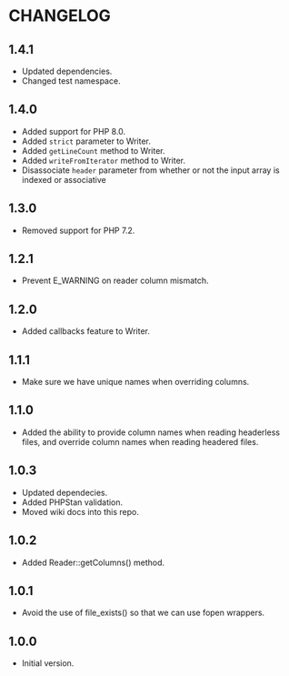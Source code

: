 # CHANGELOG

## 1.4.1

* Updated dependencies.
* Changed test namespace.

## 1.4.0

* Added support for PHP 8.0.
* Added `strict` parameter to Writer.
* Added `getLineCount` method to Writer.
* Added `writeFromIterator` method to Writer.
* Disassociate `header` parameter from whether or not the input array is
  indexed or associative

## 1.3.0

* Removed support for PHP 7.2.

## 1.2.1

* Prevent E_WARNING on reader column mismatch.

## 1.2.0

* Added callbacks feature to Writer.

## 1.1.1

* Make sure we have unique names when overriding columns.

## 1.1.0

* Added the ability to provide column names when reading headerless files,
  and override column names when reading headered files.

## 1.0.3

* Updated dependecies.
* Added PHPStan validation.
* Moved wiki docs into this repo.

## 1.0.2

* Added Reader::getColumns() method.

## 1.0.1

* Avoid the use of file_exists() so that we can use fopen wrappers.

## 1.0.0

* Initial version.

